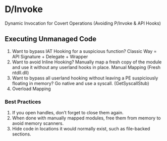# D/Invoke
Dynamic Invocation for Covert Operations (Avoiding P/Invoke & API Hooks)

## Executing Unmanaged Code

1. Want to bypass IAT Hooking for a suspicious function? Classic Way = API Signature + Delegate + Wrapper
2. Want to avoid Inline Hooking? Manually map a fresh copy of the module and use it without any userland hooks in place. Manual Mapping (Fresh ntdll.dll)
3. Want to bypass all userland hooking without leaving a PE suspiciously floating in memory? Go native and use a syscall. (GetSyscallStub)
4. Overload Mapping

### Best Practices

1. If you open handles, don’t forget to close them again.
2. When done with manually mapped modules, free them from memory to avoid memory scanners.
3. Hide code in locations it would normally exist, such as file-backed sections.
